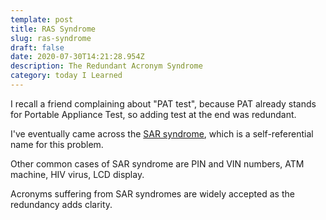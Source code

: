 ```yaml
---
template: post
title: RAS Syndrome
slug: ras-syndrome
draft: false
date: 2020-07-30T14:21:28.954Z
description: The Redundant Acronym Syndrome
category: today I Learned
---
```

I recall a friend complaining about "PAT test", because PAT already stands for Portable Appliance Test, so adding test at the end was redundant.

I've eventually came across the [SAR syndrome](https://en.wikipedia.org/wiki/RAS_syndrome), which is a self-referential name for this problem.

Other common cases of SAR syndrome are PIN and VIN numbers, ATM machine, HIV virus, LCD display.

Acronyms suffering from SAR syndromes are widely accepted as the redundancy adds clarity.
